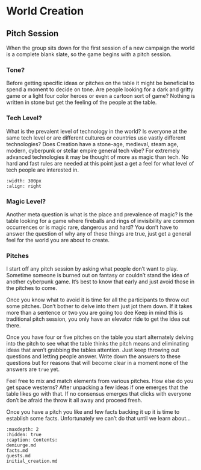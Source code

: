 # World Creation

## Pitch Session

When the group sits down for the first session of
a new campaign the world is a complete blank
slate, so the game begins with a pitch session.

### Tone?

Before getting specific ideas or pitches on the table it
might be beneficial to spend a moment to decide on
tone. Are people looking for a dark and gritty game or
a light four color heroes or even a cartoon sort of
game? Nothing is written in stone but get the feeling
of the people at the table.

### Tech Level?

What is the prevalent level of technology in the
world? Is everyone at the same tech level or are
different cultures or countries use vastly different
technologies? Does Creation have a stone-age,
medieval, steam age, modern, cyberpunk or stellar
empire general tech vibe? For extremely advanced
technologies it may be thought of more as magic than
tech. No hard and fast rules are needed at this point
just a get a feel for what level of tech people are
interested in.
```{image} ../_static/world_creation.png
:width: 300px
:align: right
```

### Magic Level?

Another meta question is what is the place and
prevalence of magic? Is the table looking for a game
where fireballs and rings of invisibility are common
occurrences or is magic rare, dangerous and hard? You
don’t have to answer the question of why any of these
things are true, just get a general feel for the world
you are about to create.

### Pitches

I start off any pitch session by asking what people
don’t want to play. Sometime someone is burned out
on fantasy or couldn’t stand the idea of another
cyberpunk game. It’s best to know that early and just
avoid those in the pitches to come.

Once you know what to avoid it is time for all the
participants to throw out some pitches. Don’t bother
to delve into them just jot them down. If it takes more
than a sentence or two you are going too dee Keep in
mind this is traditional pitch session, you only have an
elevator ride to get the idea out there.

Once you have four or five pitches on the table you
start alternately delving into the pitch to see what the
table thinks the pitch means and eliminating ideas that
aren’t grabbing the tables attention. Just keep
throwing out questions and letting people answer.
Write down the answers to these questions but for
reasons that will become clear in a moment none of the
answers are `true` yet.

Feel free to mix and match elements from various
pitches. How else do you get space westerns? After
unpacking a few ideas if one emerges that the table
likes go with that. If no consensus emerges that clicks
with everyone don’t be afraid the throw it all away
and proceed fresh.

Once you have a pitch you like and few facts backing
it up it is time to establish some facts. Unfortunately
we can’t do that until we learn about...

```{toctree}
:maxdepth: 2
:hidden: true
:caption: Contents:
demiurge.md
facts.md
quests.md
initial_creation.md
```